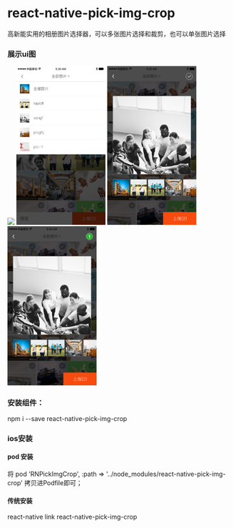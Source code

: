 # react-native-pick-img-crop
高新能实用的相册图片选择器，可以多张图片选择和裁剪，也可以单张图片选择

### 展示ui图
<p>
    <img src ="./showImg/select.png" 
          height="auto" width="200" />
    <img src ="./showImg/filter.png"
          height="auto" width="200"/>
    <img src ="./showImg/crop1.png"
         height="auto" width="200"/>
    <img src ="./showImg/crop2.png"
         height="auto" width="200"/>
</p>

<!--![选择图片](./showImg/select.png)
  ![筛选图片](./showImg/filter.png)
  ![裁剪图片1](./showImg/crop1.png)
  ![裁剪图片2](./showImg/crop2.png)-->
  
  ###  安装组件：
  npm i --save react-native-pick-img-crop
  
  ### ios安装
  #### pod 安装
  将 pod 'RNPickImgCrop', :path => '../node_modules/react-native-pick-img-crop' 拷贝进Podfile即可；
  #### 传统安装
  react-native link react-native-pick-img-crop
  
